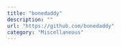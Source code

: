 ```yaml
---
title: "bonedaddy"
description: ""
url: "https://github.com/bonedaddy"
category: "Miscellaneous"
---
```

